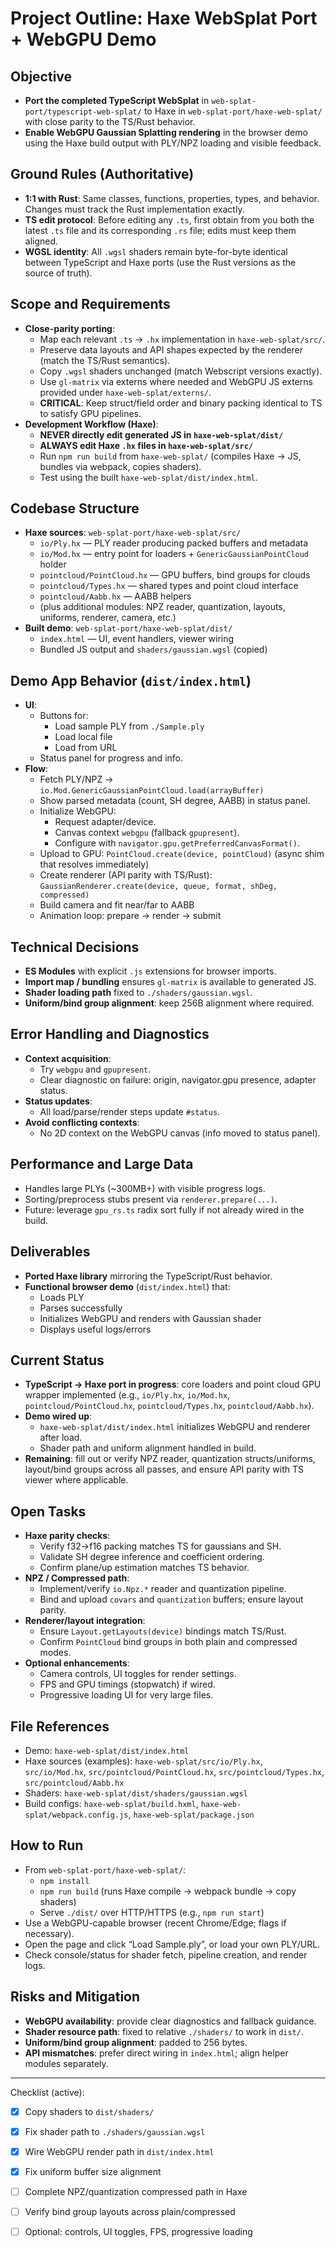 # Project Outline: Haxe WebSplat Port + WebGPU Demo

## Objective
- **Port the completed TypeScript WebSplat** in `web-splat-port/typescript-web-splat/` to Haxe in `web-splat-port/haxe-web-splat/` with close parity to the TS/Rust behavior.
- **Enable WebGPU Gaussian Splatting rendering** in the browser demo using the Haxe build output with PLY/NPZ loading and visible feedback.

## Ground Rules (Authoritative)
- **1:1 with Rust**: Same classes, functions, properties, types, and behavior. Changes must track the Rust implementation exactly.
- **TS edit protocol**: Before editing any `.ts`, first obtain from you both the latest `.ts` file and its corresponding `.rs` file; edits must keep them aligned.
- **WGSL identity**: All `.wgsl` shaders remain byte-for-byte identical between TypeScript and Haxe ports (use the Rust versions as the source of truth).

## Scope and Requirements
- **Close-parity porting**:
  - Map each relevant `.ts` → `.hx` implementation in `haxe-web-splat/src/`.
  - Preserve data layouts and API shapes expected by the renderer (match the TS/Rust semantics).
  - Copy `.wgsl` shaders unchanged (match Webscript versions exactly).
  - Use `gl-matrix` via externs where needed and WebGPU JS externs provided under `haxe-web-splat/externs/`.
  - **CRITICAL**: Keep struct/field order and binary packing identical to TS to satisfy GPU pipelines.
- **Development Workflow (Haxe)**:
  - **NEVER directly edit generated JS in `haxe-web-splat/dist/`**
  - **ALWAYS edit Haxe `.hx` files in `haxe-web-splat/src/`**
  - Run `npm run build` from `haxe-web-splat/` (compiles Haxe → JS, bundles via webpack, copies shaders).
  - Test using the built `haxe-web-splat/dist/index.html`.

## Codebase Structure
- **Haxe sources**: `web-splat-port/haxe-web-splat/src/`
  - `io/Ply.hx` — PLY reader producing packed buffers and metadata
  - `io/Mod.hx` — entry point for loaders + `GenericGaussianPointCloud` holder
  - `pointcloud/PointCloud.hx` — GPU buffers, bind groups for clouds
  - `pointcloud/Types.hx` — shared types and point cloud interface
  - `pointcloud/Aabb.hx` — AABB helpers
  - (plus additional modules: NPZ reader, quantization, layouts, uniforms, renderer, camera, etc.)
- **Built demo**: `web-splat-port/haxe-web-splat/dist/`
  - `index.html` — UI, event handlers, viewer wiring
  - Bundled JS output and `shaders/gaussian.wgsl` (copied)

## Demo App Behavior (`dist/index.html`)
- **UI**:
  - Buttons for:
    - Load sample PLY from `./Sample.ply`
    - Load local file
    - Load from URL
  - Status panel for progress and info.
- **Flow**:
  - Fetch PLY/NPZ -> `io.Mod.GenericGaussianPointCloud.load(arrayBuffer)`
  - Show parsed metadata (count, SH degree, AABB) in status panel.
  - Initialize WebGPU:
    - Request adapter/device.
    - Canvas context `webgpu` (fallback `gpupresent`).
    - Configure with `navigator.gpu.getPreferredCanvasFormat()`.
  - Upload to GPU: `PointCloud.create(device, pointCloud)` (async shim that resolves immediately)
  - Create renderer (API parity with TS/Rust): `GaussianRenderer.create(device, queue, format, shDeg, compressed)`
  - Build camera and fit near/far to AABB
  - Animation loop: prepare → render → submit

## Technical Decisions
- **ES Modules** with explicit `.js` extensions for browser imports.
- **Import map / bundling** ensures `gl-matrix` is available to generated JS.
- **Shader loading path** fixed to `./shaders/gaussian.wgsl`.
- **Uniform/bind group alignment**: keep 256B alignment where required.

## Error Handling and Diagnostics
- **Context acquisition**:
  - Try `webgpu` and `gpupresent`.
  - Clear diagnostic on failure: origin, navigator.gpu presence, adapter status.
- **Status updates**:
  - All load/parse/render steps update `#status`.
- **Avoid conflicting contexts**:
  - No 2D context on the WebGPU canvas (info moved to status panel).

## Performance and Large Data
- Handles large PLYs (~300MB+) with visible progress logs.
- Sorting/preprocess stubs present via `renderer.prepare(...)`.
- Future: leverage `gpu_rs.ts` radix sort fully if not already wired in the build.

## Deliverables
- **Ported Haxe library** mirroring the TypeScript/Rust behavior.
- **Functional browser demo** (`dist/index.html`) that:
  - Loads PLY
  - Parses successfully
  - Initializes WebGPU and renders with Gaussian shader
  - Displays useful logs/errors

## Current Status
- **TypeScript → Haxe port in progress**: core loaders and point cloud GPU wrapper implemented (e.g., `io/Ply.hx`, `io/Mod.hx`, `pointcloud/PointCloud.hx`, `pointcloud/Types.hx`, `pointcloud/Aabb.hx`).
- **Demo wired up**:
  - `haxe-web-splat/dist/index.html` initializes WebGPU and renderer after load.
  - Shader path and uniform alignment handled in build.
- **Remaining**: fill out or verify NPZ reader, quantization structs/uniforms, layout/bind groups across all passes, and ensure API parity with TS viewer where applicable.

## Open Tasks
- **Haxe parity checks**:
  - Verify f32→f16 packing matches TS for gaussians and SH.
  - Validate SH degree inference and coefficient ordering.
  - Confirm plane/up estimation matches TS behavior.
- **NPZ / Compressed path**:
  - Implement/verify `io.Npz.*` reader and quantization pipeline.
  - Bind and upload `covars` and `quantization` buffers; ensure layout parity.
- **Renderer/layout integration**:
  - Ensure `Layout.getLayouts(device)` bindings match TS/Rust.
  - Confirm `PointCloud` bind groups in both plain and compressed modes.
- **Optional enhancements**:
  - Camera controls, UI toggles for render settings.
  - FPS and GPU timings (stopwatch) if wired.
  - Progressive loading UI for very large files.

## File References
- Demo: `haxe-web-splat/dist/index.html`
- Haxe sources (examples): `haxe-web-splat/src/io/Ply.hx`, `src/io/Mod.hx`, `src/pointcloud/PointCloud.hx`, `src/pointcloud/Types.hx`, `src/pointcloud/Aabb.hx`
- Shaders: `haxe-web-splat/dist/shaders/gaussian.wgsl`
- Build configs: `haxe-web-splat/build.hxml`, `haxe-web-splat/webpack.config.js`, `haxe-web-splat/package.json`

## How to Run
- From `web-splat-port/haxe-web-splat/`:
  - `npm install`
  - `npm run build` (runs Haxe compile → webpack bundle → copy shaders)
  - Serve `./dist/` over HTTP/HTTPS (e.g., `npm run start`)
- Use a WebGPU-capable browser (recent Chrome/Edge; flags if necessary).
- Open the page and click “Load Sample.ply”, or load your own PLY/URL.
- Check console/status for shader fetch, pipeline creation, and render logs.

## Risks and Mitigation
- **WebGPU availability**: provide clear diagnostics and fallback guidance.
- **Shader resource path**: fixed to relative `./shaders/` to work in `dist/`.
- **Uniform/bind group alignment**: padded to 256 bytes.
- **API mismatches**: prefer direct wiring in `index.html`; align helper modules separately.

---

Checklist (active):
- [x] Copy shaders to `dist/shaders/`
- [x] Fix shader path to `./shaders/gaussian.wgsl`
- [x] Wire WebGPU render path in `dist/index.html`
- [x] Fix uniform buffer size alignment
- [ ] Complete NPZ/quantization compressed path in Haxe
- [ ] Verify bind group layouts across plain/compressed
- [ ] Optional: controls, UI toggles, FPS, progressive loading

